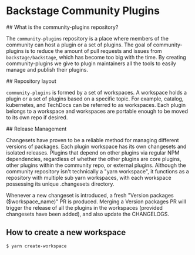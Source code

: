 # Backstage Community Plugins

## What is the community-plugins repository?

The `community-plugins` repository is a place where members of the community can host a plugin or a set of plugins. The goal of community-plugins is to reduce the amount of pull requests and issues from `backstage/backstage`, which has become too big with the time.
By creating community-plugins we give to plugin maintainers all the tools to easily manage and publish their plugins.

## Repository layout

`community-plugins` is formed by a set of workspaces. A workspace holds a plugin or a set of plugins based on a specific topic. For example, catalog, kubernetes, and TechDocs can be referred to as workspaces.
Each plugin belongs to a workspace and workspaces are portable enough to be moved to its own repo if desired.

## Release Management

Changesets have proven to be a reliable method for managing different versions of packages.
Each plugin workspace has its own changesets and isolated releases. Plugins that depend on other plugins via regular NPM dependencies, regardless of whether the other plugins are core plugins, other plugins within the community repo, or external plugins.
Although the community repository isn't technically a "yarn workspace", it functions as a repository with multiple sub yarn workspaces, with each workspace possessing its unique .changesets directory.

Whenever a new changeset is introduced, a fresh "Version packages ($workspace_name)" PR is produced. Merging a Version packages PR will trigger the release of all the plugins in the workspaces (provided changesets have been added), and also update the CHANGELOGS.

## How to create a new workspace

```bash
$ yarn create-workspace
```
